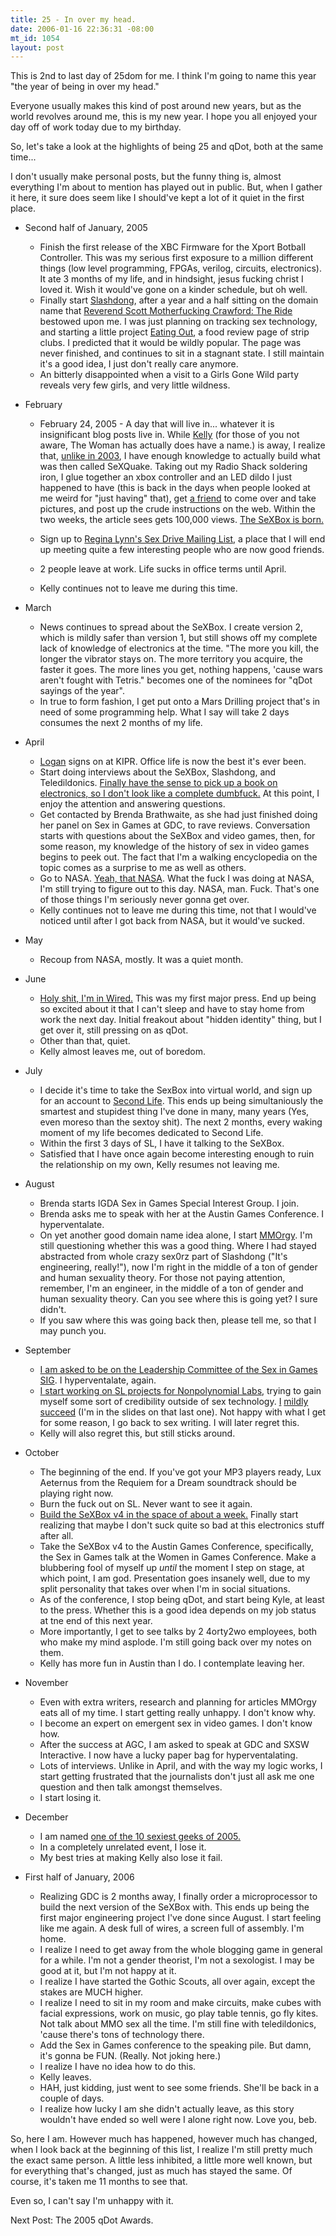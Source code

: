 ```yaml
--- 
title: 25 - In over my head.
date: 2006-01-16 22:36:31 -08:00
mt_id: 1054
layout: post
---
```

This is 2nd to last day of 25dom for me. I think I'm going to name this year "the year of being in over my head."

Everyone usually makes this kind of post around new years, but as the world revolves around me, this is my new year. I hope you all enjoyed your day off of work today due to my birthday.

So, let's take a look at the highlights of being 25 and qDot, both at the same time...

I don't usually make personal posts, but the funny thing is, almost everything I'm about to mention has played out in public. But, when I gather it here, it sure does seem like I should've kept a lot of it quiet in the first place.

* Second half of January, 2005

  * Finish the first release of the XBC Firmware for the Xport Botball Controller. This was my serious first exposure to a million different things (low level programming, FPGAs, verilog, circuits, electronics). It ate 3 months of my life, and in hindsight, jesus fucking christ I loved it. Wish it would've gone on a kinder schedule, but oh well.
  * Finally start [Slashdong][1], after a year and a half sitting on the domain name that [Reverend Scott Motherfucking Crawford: The Ride][2] bestowed upon me. I was just planning on tracking sex technology, and starting a little project [Eating Out][3], a food review page of strip clubs. I predicted that it would be wildly popular. The page was never finished, and continues to sit in a stagnant state. I still maintain it's a good idea, I just don't really care anymore.
  * An bitterly disappointed when a visit to a Girls Gone Wild party reveals very few girls, and very little wildness.

* February

  * February 24, 2005 - A day that will live in... whatever it is insignificant blog posts live in. While [Kelly][4] (for those of you not aware, The Woman has actually does have a name.) is away, I realize that, [unlike in 2003][5], I have enough knowledge to actually build what was then called SeXQuake. Taking out my Radio Shack soldering iron, I glue together an xbox controller and an LED dildo I just happened to have (this is back in the days when people looked at me weird for "just having" that), get [a friend][6] to come over and take pictures, and post up the crude instructions on the web. Within the two weeks, the article sees gets 100,000 views. [The SeXBox is born.][7]
  * Sign up to [Regina Lynn's Sex Drive Mailing List][8], a place that I will end up meeting quite a few interesting people who are now good friends.

  * 2 people leave at work. Life sucks in office terms until April.
  * Kelly continues not to leave me during this time.

* March

  * News continues to spread about the SeXBox. I create version 2, which is mildly safer than version 1, but still shows off my complete lack of knowledge of electronics at the time. "The more you kill, the longer the vibrator stays on. The more territory you acquire, the faster it goes. The more lines you get, nothing happens, 'cause wars aren't fought with Tetris." becomes one of the nominees for "qDot sayings of the year".
  * In true to form fashion, I get put onto a Mars Drilling project that's in need of some programming help. What I say will take 2 days consumes the next 2 months of my life.

* April

  * [Logan][9] signs on at KIPR. Office life is now the best it's ever been.
  * Start doing interviews about the SeXBox, Slashdong, and Teledildonics. [Finally have the sense to pick up a book on electronics, so I don't look like a complete dumbfuck.][10] At this point, I enjoy the attention and answering questions.
  * Get contacted by Brenda Brathwaite, as she had just finished doing her panel on Sex in Games at GDC, to rave reviews. Conversation starts with questions about the SeXBox and video games, then, for some reason, my knowledge of the history of sex in video games begins to peek out. The fact that I'm a walking encyclopedia on the topic comes as a surprise to me as well as others.
  * Go to NASA. [Yeah, that NASA][11]. What the fuck I was doing at NASA, I'm still trying to figure out to this day. NASA, man. Fuck. That's one of those things I'm seriously never gonna get over.
  * Kelly continues not to leave me during this time, not that I would've noticed until after I got back from NASA, but it would've sucked.

* May

  * Recoup from NASA, mostly. It was a quiet month.

* June

  * [Holy shit, I'm in Wired.][12] This was my first major press. End up being so excited about it that I can't sleep and have to stay home from work the next day. Initial freakout about "hidden identity" thing, but I get over it, still pressing on as qDot.
  * Other than that, quiet.
  * Kelly almost leaves me, out of boredom.

* July

  * I decide it's time to take the SexBox into virtual world, and sign up for an account to [Second Life][13]. This ends up being simultaniously the smartest and stupidest thing I've done in many, many years (Yes, even moreso than the sextoy shit). The next 2 months, every waking moment of my life becomes dedicated to Second Life.
  * Within the first 3 days of SL, I have it talking to the SeXBox.
  * Satisfied that I have once again become interesting enough to ruin the relationship on my own, Kelly resumes not leaving me.

* August

  * Brenda starts IGDA Sex in Games Special Interest Group. I join.
  * Brenda asks me to speak with her at the Austin Games Conference. I hyperventalate.
  * On yet another good domain name idea alone, I start [MMOrgy][14]. I'm still questioning whether this was a good thing. Where I had stayed abstracted from whole crazy sex0rz part of Slashdong ("It's engineering, really!"), now I'm right in the middle of a ton of gender and human sexuality theory. For those not paying attention, remember, I'm an engineer, in the middle of a ton of gender and human sexuality theory. Can you see where this is going yet? I sure didn't.
  * If you saw where this was going back then, please tell me, so that I may punch you.

* September

  * [I am asked to be on the Leadership Committee of the Sex in Games SIG][15]. I hyperventalate, again.
  * [I start working on SL projects for Nonpolynomial Labs][16], trying to gain myself some sort of credibility outside of sex technology. [I][17] [mildly][18] [succeed][19] (I'm in the slides on that last one). Not happy with what I get for some reason, I go back to sex writing. I will later regret this.
  * Kelly will also regret this, but still sticks around.

* October

  * The beginning of the end. If you've got your MP3 players ready, Lux Aeternus from the Requiem for a Dream soundtrack should be playing right now.
  * Burn the fuck out on SL. Never want to see it again.
  * [Build the SeXBox v4 in the space of about a week.][20] Finally start realizing that maybe I don't suck quite so bad at this electronics stuff after all.
  * Take the SeXBox v4 to the Austin Games Conference, specifically, the Sex in Games talk at the Women in Games Conference. Make a blubbering fool of myself up *until* the moment I step on stage, at which point, I am god. Presentation goes insanely well, due to my split personality that takes over when I'm in social situations.
  * As of the conference, I stop being qDot, and start being Kyle, at least to the press. Whether this is a good idea depends on my job status at tne end of this next year.
  * More importantly, I get to see talks by 2 4orty2wo employees, both who make my mind asplode. I'm still going back over my notes on them.
  * Kelly has more fun in Austin than I do. I contemplate leaving her.

* November

  * Even with extra writers, research and planning for articles MMOrgy eats all of my time. I start getting really unhappy. I don't know why.
  * I become an expert on emergent sex in video games. I don't know how.
  * After the success at AGC, I am asked to speak at GDC and SXSW Interactive. I now have a lucky paper bag for hyperventalating.
  * Lots of interviews. Unlike in April, and with the way my logic works, I start getting frustrated that the journalists don't just all ask me one question and then talk amongst themselves.
  * I start losing it.

* December

  * I am named [one of the 10 sexiest geeks of 2005.][21]
  * In a completely unrelated event, I lose it.
  * My best tries at making Kelly also lose it fail. 

* First half of January, 2006

  * Realizing GDC is 2 months away, I finally order a microprocessor to build the next version of the SeXBox with. This ends up being the first major engineering project I've done since August. I start feeling like me again. A desk full of wires, a screen full of assembly. I'm home.
  * I realize I need to get away from the whole blogging game in general for a while. I'm not a gender theorist, I'm not a sexologist. I may be good at it, but I'm not happy at it.
  * I realize I have started the Gothic Scouts, all over again, except the stakes are MUCH higher.
  * I realize I need to sit in my room and make circuits, make cubes with facial expressions, work on music, go play table tennis, go fly kites. Not talk about MMO sex all the time. I'm still fine with teledildonics, 'cause there's tons of technology there.
  * Add the Sex in Games conference to the speaking pile. But damn, it's gonna be FUN. (Really. Not joking here.)
  * I realize I have no idea how to do this.
  * Kelly leaves.
  * HAH, just kidding, just went to see some friends. She'll be back in a couple of days.
  * I realize how lucky I am she didn't actually leave, as this story wouldn't have ended so well were I alone right now. Love you, beb.

So, here I am. However much has happened, however much has changed, when I look back at the beginning of this list, I realize I'm still pretty much the exact same person. A little less inhibited, a little more well known, but for everything that's changed, just as much has stayed the same. Of course, it's taken me 11 months to see that.

Even so, I can't say I'm unhappy with it. 

Next Post: The 2005 qDot Awards.

   [1]: http://www.slashdong.org
   [2]: http://www.mybigblackcock.com
   [3]: http://www.slashdong.org/eatingout/
   [4]: http://subgirl.livejournal.com
   [5]: http://www.livejournal.com/users/qdot/39563.html
   [6]: http://louderthangod.livejournal.com
   [7]: http://www.slashdong.org/content/projects/diy_sex_toys_and_teledildonics/sexbox_using_fo.php
   [8]: http://blog.wired.com/sex/
   [9]: http://lo5an.livejournal.com
   [10]: http://www.amazon.com/gp/product/0071360573/102-5163427-6251347?v=glance&n=283155
   [11]: http://www.deathbots.com/albums/TripToNASAAmes/VerticalFlightSim.highlight.jpg
   [12]: http://www.wired.com/news/culture/0,1284,67719,00.html
   [13]: http://www.secondlife.com
   [14]: http://www.mmorgy.com
   [15]: http://www.igda.org/sex/archives/2005/09/kyle_machulis_j.html
   [16]: http://www.nonpolynomial.com/content/projects.php
   [17]: http://etecok.com/nedc/WildWest.html
   [18]: http://secondlife.blogs.com/nwn/2005/10/_on_a_bicycle_b.html
   [19]: http://events.ccc.de/congress/2005/fahrplan/events/931.en.html
   [20]: http://www.slashdong.org/content/projects/diy_sex_toys_and_teledildonics/sexboxv4.php
   [21]: http://www.tinynibbles.com/blogarchives/2005/12/top_ten_sexiest.html

